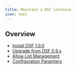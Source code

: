 ```yaml
---
title: Maintain a DSF instance
icon: tool
---
```

## Overview
- [Install DSF 1.0.0](install)
- [Upgrade from DSF 0.9.x](upgrade-from-0)
- [Allow List Management](allowList-mgm)
- [Configuration Paramters](configuration/)
